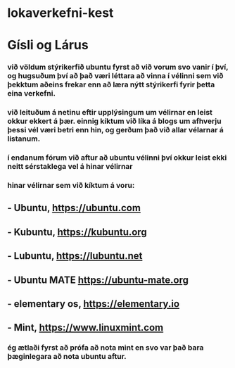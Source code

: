# lokaverkefni-kest
# Gísli og Lárus

### við völdum stýrikerfið ubuntu fyrst að við vorum svo vanir í því, og hugsuðum því að það væri léttara að vinna í vélinni sem við þekktum aðeins frekar enn að læra nýtt stýrikerfi fyrir þetta eina verkefni.
### við leituðum á netinu eftir upplýsingum um vélirnar en leist okkur ekkert á þær. einnig kíktum við líka á blogs um afhverju þessi vél væri betri enn hin, og gerðum það við allar vélarnar á listanum.
### í endanum fórum við aftur að ubuntu vélinni því okkur leist ekki neitt sérstaklega vel á hinar vélirnar
### hinar vélirnar sem við kíktum á voru: 
## - Ubuntu, https://ubuntu.com
## - Kubuntu, https://kubuntu.org
## - Lubuntu, https://lubuntu.net
## - Ubuntu MATE https://ubuntu-mate.org
## - elementary os, https://elementary.io
## - Mint, https://www.linuxmint.com

### ég ætlaði fyrst að prófa að nota mint en svo var það bara þæginlegara að nota ubuntu aftur.

